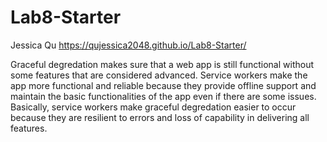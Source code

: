 # Lab8-Starter
Jessica Qu
https://qujessica2048.github.io/Lab8-Starter/

Graceful degredation makes sure that a web app is still functional without some features that are considered advanced. Service workers make the app more functional and reliable because they provide offline support and maintain the basic functionalities of the app even if there are some issues. Basically, service workers make graceful degredation easier to occur because they are resilient to errors and loss of capability in delivering all features.
